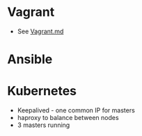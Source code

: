 # Vagrant

- See [Vagrant.md](Vagrant.md)

# Ansible

# Kubernetes
- Keepalived - one common IP for masters
- haproxy to balance between nodes
- 3 masters running
